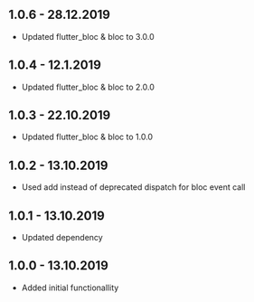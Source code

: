 ## 1.0.6 - 28.12.2019
* Updated flutter_bloc & bloc to 3.0.0

## 1.0.4 - 12.1.2019
* Updated flutter_bloc & bloc to 2.0.0

## 1.0.3 - 22.10.2019
* Updated flutter_bloc & bloc to 1.0.0

## 1.0.2 - 13.10.2019
* Used add instead of deprecated dispatch for bloc event call

## 1.0.1 - 13.10.2019
* Updated dependency

## 1.0.0 - 13.10.2019
* Added initial functionallity

